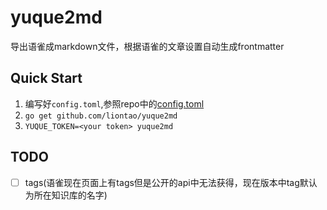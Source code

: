 # yuque2md

导出语雀成markdown文件，根据语雀的文章设置自动生成frontmatter

## Quick Start

1. 编写好`config.toml`,参照repo中的[config.toml](https://github.com/LionTao/yuque2md/blob/main/config.toml)
2. `go get github.com/liontao/yuque2md`
3. `YUQUE_TOKEN=<your token> yuque2md`

## TODO

- [ ] tags(语雀现在页面上有tags但是公开的api中无法获得，现在版本中tag默认为所在知识库的名字)